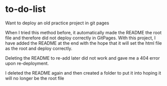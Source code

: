 # to-do-list
Want to deploy an old practice project in git pages

When I tried this method before, it automatically made the README the root file and therefore did not 
deploy correctly in GitPages. With this project, I have added the README at the end with the hope that 
it will set the html file as the root and deploy correctly.

Deleting the README to re-add later did not work and gave me a 404 error upon re-deployment.

I deleted the README again and then created a folder to put it into hoping it will no longer be the root file
